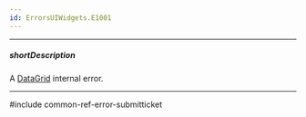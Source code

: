 ```yaml
---
id: ErrorsUIWidgets.E1001
---
```

---
##### shortDescription
A [DataGrid](/api-reference/10%20UI%20Widgets/dxDataGrid '/Documentation/ApiReference/UI_Components/dxDataGrid/') internal error.

---
#include common-ref-error-submitticket